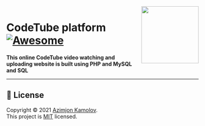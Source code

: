 <img src="https://github.com/mynameisone/Ecom/blob/master/images/Phoenix.png?raw=true" align="right" height="150"/>

# CodeTube platform [![Awesome](https://cdn.rawgit.com/sindresorhus/awesome/d7305f38d29fed78fa85652e3a63e154dd8e8829/media/badge.svg)](https://github.com/sindresorhus/awesome#readme)

**This online CodeTube video watching and uploading website is built using PHP and MySQL and SQL**

---

## 📝 License

Copyright © 2021 [Azimjon Kamolov](https://github.com/mynameisone).<br />
This project is [MIT](https://github.com/kefranabg/readme-md-generator/blob/master/LICENSE) licensed.
